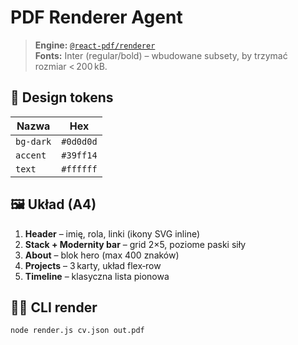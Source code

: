 # PDF Renderer Agent

> **Engine:** [`@react-pdf/renderer`](https://react-pdf.org/)  
> **Fonts:** Inter (regular/bold) – wbudowane subsety, by trzymać rozmiar < 200 kB.

## 🎨 Design tokens

| Nazwa | Hex |
|-------|-----|
| `bg-dark` | `#0d0d0d` |
| `accent`  | `#39ff14` |
| `text`    | `#ffffff` |

## 🖼 Układ (A4)

1. **Header** – imię, rola, linki (ikony SVG inline)  
2. **Stack + Modernity bar** – grid 2×5, poziome paski siły  
3. **About** – blok hero (max 400 znaków)  
4. **Projects** – 3 karty, układ flex‑row  
5. **Timeline** – klasyczna lista pionowa

## 🏃‍♂️ CLI render

```bash
node render.js cv.json out.pdf
